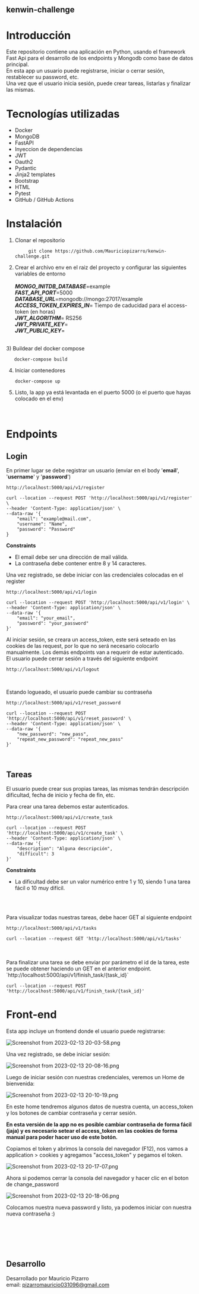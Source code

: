 kenwin-challenge
-

# Introducción

Este repositorio contiene una aplicación en Python, usando el framework Fast Api para el desarrollo de los endpoints y Mongodb como base de datos principal.<br>
En esta app un usuario puede registrarse, iniciar o cerrar sesión, restablecer su password, etc.
<br>
Una vez que el usuario inicia sesión, puede crear tareas, listarlas y finalizar las mismas.

# Tecnologías utilizadas

- Docker
- MongoDB
- FastAPI
- Inyeccion de dependencias
- JWT
- Oauth2
- Pydantic
- Jinja2 templates
- Bootstrap
- HTML
- Pytest
- GitHub / GitHub Actions


# Instalación

1) Clonar el repositorio

            git clone https://github.com/Mauriciopizarro/kenwin-challenge.git

2) Crear el archivo env en el raiz del proyecto y configurar las siguientes variables de entorno <br> <br>
  **_MONGO_INITDB_DATABASE_**=example<br>
  **_FAST_API_PORT_**=5000<br>
  **_DATABASE_URL_**=mongodb://mongo:27017/example<br>
  **_ACCESS_TOKEN_EXPIRES_IN_**= Tiempo de caducidad para el access-token (en horas)<br>
  **_JWT_ALGORITHM_**= RS256<br>
 **_JWT_PRIVATE_KEY_**= <br>
 **_JWT_PUBLIC_KEY_**= <br>
<br>
3) Buildear del docker compose

       docker-compose build
4) Iniciar contenedores

       docker-compose up

5) Listo, la app ya está levantada en el puerto 5000 (o el puerto que hayas colocado en el env)

<br>


# Endpoints
                                                

## Login

En primer lugar se debe registrar un usuario (enviar en el body '**email**', '**username**' y '**password**')

`http://localhost:5000/api/v1/register`

    curl --location --request POST 'http://localhost:5000/api/v1/register' \
    --header 'Content-Type: application/json' \
    --data-raw '{
        "email": "example@mail.com",
        "username": "Name",
        "password": "Password"
    }

**Constraints**

- El email debe ser una dirección de mail válida.
- La contraseña debe contener entre 8 y 14 caracteres.


Una vez registrado, se debe iniciar con las credenciales colocadas en el register

`http://localhost:5000/api/v1/login`

    curl --location --request POST 'http://localhost:5000/api/v1/login' \
    --header 'Content-Type: application/json' \
    --data-raw '{
        "email": "your_email",
        "password": "your_password"
    }'

Al iniciar sesión, se creara un access_token, este será seteado en las cookies de las request, por lo que no será necesario colocarlo manualmente. Los demás endpoints van a requerir de estar autenticado.
<br>
El usuario puede cerrar sesión a través del siguiente endpoint

`http://localhost:5000/api/v1/logout`

<br>

Estando logueado, el usuario puede cambiar su contraseña

`http://localhost:5000/api/v1/reset_password`
<br>

    curl --location --request POST 'http://localhost:5000/api/v1/reset_password' \
    --header 'Content-Type: application/json' \
    --data-raw '{
        "new_password": "new_pass",
        "repeat_new_password": "repeat_new_pass"
    }'

<br>

## Tareas

El usuario puede crear sus propias tareas, las mismas tendrán descripción dificultad, fecha de inicio y fecha de fin, etc.

Para crear una tarea debemos estar autenticados. <br>

`http://localhost:5000/api/v1/create_task`

    curl --location --request POST 'http://localhost:5000/api/v1/create_task' \
    --header 'Content-Type: application/json' \
    --data-raw '{
        "description": "Alguna descripción",
        "difficult": 3
    }'

**Constraints**
- La dificultad debe ser un valor numérico entre 1 y 10, siendo 1 una tarea fácil o 10 muy difícil.
<br>
<br>

Para visualizar todas nuestras tareas, debe hacer GET al siguiente endpoint

`http://localhost:5000/api/v1/tasks`

    curl --location --request GET 'http://localhost:5000/api/v1/tasks'
<br>
<br>
Para finalizar una tarea se debe enviar por parámetro el id de la tarea, este se puede obtener haciendo un GET en el anterior endpoint.
`http://localhost:5000/api/v1/finish_task/{task_id}`

    curl --location --request POST 'http://localhost:5000/api/v1/finish_task/{task_id}'


# Front-end

Esta app incluye un frontend donde el usuario puede registrarse:

![Screenshot from 2023-02-13 20-03-58.png](..%2F..%2F..%2FPictures%2FScreenshots%2FScreenshot%20from%202023-02-13%2020-03-58.png)

Una vez registrado, se debe iniciar sesión:

![Screenshot from 2023-02-13 20-08-16.png](..%2F..%2F..%2FPictures%2FScreenshots%2FScreenshot%20from%202023-02-13%2020-08-16.png)

Luego de iniciar sesión con nuestras credenciales, veremos un Home de bienvenida: 

![Screenshot from 2023-02-13 20-10-19.png](..%2F..%2F..%2FPictures%2FScreenshots%2FScreenshot%20from%202023-02-13%2020-10-19.png)

En este home tendremos algunos datos de nuestra cuenta, un access_token y los botones de cambiar contraseña y cerrar sesión.
<br>

**En esta versión de la app no es posible cambiar contraseña de forma fácil (jaja) y es necesario setear el access_token en las cookies de forma manual para poder hacer uso de este botón.**

Copiamos el token y abrimos la consola del navegador (F12), nos vamos a application > cookies y agregamos "access_token" y pegamos el token.

![Screenshot from 2023-02-13 20-17-07.png](..%2F..%2F..%2FPictures%2FScreenshots%2FScreenshot%20from%202023-02-13%2020-17-07.png)

Ahora si podemos cerrar la consola del navegador y hacer clic en el boton de change_password

![Screenshot from 2023-02-13 20-18-06.png](..%2F..%2F..%2FPictures%2FScreenshots%2FScreenshot%20from%202023-02-13%2020-18-06.png)

Colocamos nuestra nueva password y listo, ya podemos iniciar con nuestra nueva contraseña :)
<br>
<br>
<br>
<br>
<br>
<br>

## Desarrollo

Desarrollado por Mauricio Pizarro <br>
email: pizarromauricio031096@gmail.com